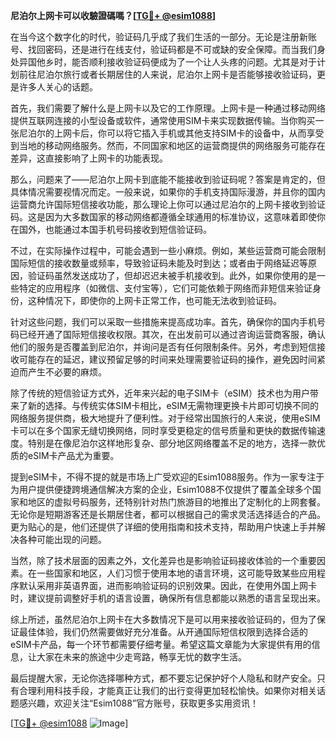 **尼泊尔上网卡可以收驗證碼嗎？[[TG💪+ @esim1088](https://t.me/s/esim1088)]**

在当今这个数字化的时代，验证码几乎成了我们生活的一部分。无论是注册新账号、找回密码，还是进行在线支付，验证码都是不可或缺的安全保障。而当我们身处异国他乡时，能否顺利接收验证码便成为了一个让人头疼的问题。尤其是对于计划前往尼泊尔旅行或者长期居住的人来说，尼泊尔上网卡是否能够接收验证码，更是许多人关心的话题。

首先，我们需要了解什么是上网卡以及它的工作原理。上网卡是一种通过移动网络提供互联网连接的小型设备或软件，通常使用SIM卡来实现数据传输。当你购买一张尼泊尔的上网卡后，你可以将它插入手机或其他支持SIM卡的设备中，从而享受到当地的移动网络服务。然而，不同国家和地区的运营商提供的网络服务可能存在差异，这直接影响了上网卡的功能表现。

那么，问题来了——尼泊尔上网卡到底能不能接收到验证码呢？答案是肯定的，但具体情况需要视情况而定。一般来说，如果你的手机支持国际漫游，并且你的国内运营商允许国际短信接收功能，那么理论上你可以通过尼泊尔的上网卡接收到验证码。这是因为大多数国家的移动网络都遵循全球通用的标准协议，这意味着即使你在国外，也能通过本国手机号码接收到短信验证码。

不过，在实际操作过程中，可能会遇到一些小麻烦。例如，某些运营商可能会限制国际短信的接收数量或频率，导致验证码未能及时到达；或者由于网络延迟等原因，验证码虽然发送成功了，但却迟迟未被手机接收到。此外，如果你使用的是一些特定的应用程序（如微信、支付宝等），它们可能依赖于网络而非短信来验证身份，这种情况下，即使你的上网卡正常工作，也可能无法收到验证码。

针对这些问题，我们可以采取一些措施来提高成功率。首先，确保你的国内手机号码已经开通了国际短信接收权限。其次，在出发前可以通过咨询运营商客服，确认他们的服务是否覆盖到尼泊尔，并询问是否有任何限制条件。另外，考虑到短信接收可能存在的延迟，建议预留足够的时间来处理需要验证码的操作，避免因时间紧迫而产生不必要的麻烦。

除了传统的短信验证方式外，近年来兴起的电子SIM卡（eSIM）技术也为用户带来了新的选择。与传统实体SIM卡相比，eSIM无需物理更换卡片即可切换不同的网络服务提供商，极大地提升了便利性。对于经常出国旅行的人来说，使用eSIM卡可以在多个国家无缝切换网络，同时享受更稳定的信号质量和更快的数据传输速度。特别是在像尼泊尔这样地形复杂、部分地区网络覆盖不足的地方，选择一款优质的eSIM卡产品尤为重要。

提到eSIM卡，不得不提的就是市场上广受欢迎的Esim1088服务。作为一家专注于为用户提供便捷跨境通信解决方案的企业，Esim1088不仅提供了覆盖全球多个国家和地区的虚拟号码服务，还特别针对热门旅游目的地推出了定制化的上网套餐。无论你是短期游客还是长期居住者，都可以根据自己的需求灵活选择适合的产品。更为贴心的是，他们还提供了详细的使用指南和技术支持，帮助用户快速上手并解决各种可能出现的问题。

当然，除了技术层面的因素之外，文化差异也是影响验证码接收体验的一个重要因素。在一些国家和地区，人们习惯于使用本地的语言环境，这可能导致某些应用程序默认采用非英语界面，进而影响验证码的识别效果。因此，在使用外国上网卡时，建议提前调整好手机的语言设置，确保所有信息都能以熟悉的语言呈现出来。

综上所述，虽然尼泊尔上网卡在大多数情况下是可以用来接收验证码的，但为了保证最佳体验，我们仍然需要做好充分准备。从开通国际短信权限到选择合适的eSIM卡产品，每一个环节都需要仔细考量。希望这篇文章能为大家提供有用的信息，让大家在未来的旅途中少走弯路，畅享无忧的数字生活。

最后提醒大家，无论你选择哪种方式，都不要忘记保护好个人隐私和财产安全。只有合理利用科技手段，才能真正让我们的出行变得更加轻松愉快。如果你对相关话题感兴趣，欢迎关注“Esim1088”官方账号，获取更多实用资讯！

[[TG💪+ @esim1088](https://t.me/s/esim1088) ![Image](https://i.postimg.cc/4NQfJmqS/Snipaste-2025-05-13-00-14-12.png)]